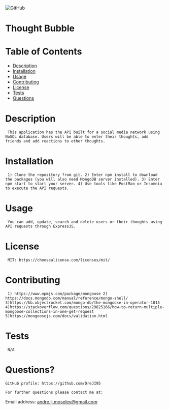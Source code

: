 
  ![GitHub](https://img.shields.io/badge/license-MIT-blue)

  # Thought Bubble

  # Table of Contents
  * [Description](#description)
  * [Installation](#installation)
  * [Usage](#usage)
  * [Contributing](#contributing)
  * [License](#license)
  * [Tests](#tests)
  * [Questions](#questions?)

  # Description
     This application has the API built for a social media network using NoSQL database. Users will be able to enter their thoughts, add friends and add reactions to other thoughts.

  # Installation 
     1) Clone the repository from git. 2) Enter npm install to download the packages (you will also need MongoDB server installed). 3) Enter npm start to start your server. 4) Use tools like PostMan or Insomnia to execute the API requests.

  # Usage 
     You can add, update, search and delete users or their thoughts using API requests through ExpressJS.

  # License
     MIT: https://choosealicense.com/licenses/mit/

  # Contributing
     1) https://www.npmjs.com/package/mongoose 2) https://docs.mongodb.com/manual/reference/mongo-shell/ 3)https://kb.objectrocket.com/mongo-db/the-mongoose-in-operator-1015 4)https://stackoverflow.com/questions/29825166/how-to-return-multiple-mongoose-collections-in-one-get-request 5)https://mongoosejs.com/docs/validation.html

  # Tests
     N/A

  # Questions?

    GitHub profile: https://github.com/DreJI95
     
    For further questions please contact me at:

  Email address: andre.ji.moseley@gmail.com
